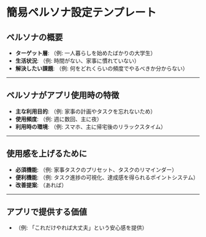 # **簡易ペルソナ設定テンプレート**

## **ペルソナの概要**

- **ターゲット層**: （例: 一人暮らしを始めたばかりの大学生）
- **生活状況**: （例: 時間がない、家事に慣れていない）
- **解決したい課題**: （例: 何をどれくらいの頻度でやるべきか分からない）

---

## **ペルソナがアプリ使用時の特徴**

- **主な利用目的**: （例: 家事の計画やタスクを忘れないため）
- **使用頻度**: （例: 週に数回、主に夜）
- **利用時の環境**: （例: スマホ、主に帰宅後のリラックスタイム）

---

## **使用感を上げるために**

- **必須機能**: （例: 家事タスクのプリセット、タスクのリマインダー）
- **便利機能**: （例: タスク進捗の可視化、達成感を得られるポイントシステム）
- **改善提案**: （あれば）

---

## **アプリで提供する価値**

- （例: 「これだけやれば大丈夫」という安心感を提供）
